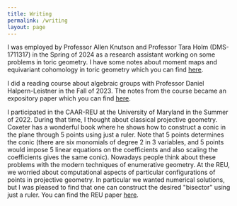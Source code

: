 ```yaml
---
title: Writing
permalink: /writing
layout: page
---
```

I was employed by Professor Allen Knutson and Professor Tara Holm (DMS-1711317) in the Spring of 2024 as a research assistant working on some problems in toric geometry. I have some notes about moment maps and equivariant cohomology in toric geometry which you can find [here](https://raw.githubusercontent.com/s-ye/tex/main/senior_thesis.pdf).

I did a reading course about algebraic groups with Professor Daniel Halpern-Leistner in the Fall of 2023. The notes from the course became an expository paper which you can find [here](https://journals.library.columbia.edu/index.php/cjum/article/view/12908).

I participated in the CAAR-REU at the University of Maryland in the Summer of 2022. During that time, I thought about classical projective geometry. Coxeter has a wonderful book where he shows how to construct a conic in the plane through 5 points using just a ruler. Note that 5 points determines the conic (there are six monomials of degree 2 in 3 variables, and 5 points would impose 5 linear equations on the coefficients and also scaling the coefficients gives the same conic). Nowadays people think about these problems with the modern techniques of enumerative geometry. At the REU, we worried about computational aspects of particular configurations of points in projective geometry. In particular we wanted numerical solutions, but I was pleased to find that one can construct the desired "bisector" using just a ruler. You can find the REU paper [here](https://arxiv.org/abs/2304.02745).


